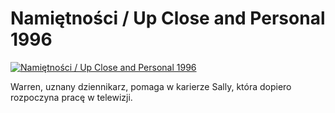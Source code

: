 Namiętności / Up Close and Personal 1996 
=============
[![Namiętności / Up Close and Personal 1996 ](http://vidos.pl/images/player.gif)](http://vidos.pl/namietnosci-up-close-and-personal-1996)

 Warren, uznany dziennikarz, pomaga w karierze Sally, która dopiero rozpoczyna pracę w telewizji.
